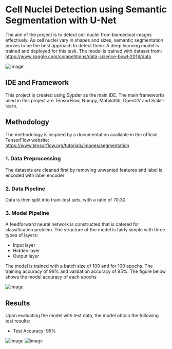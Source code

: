 # Cell Nuclei Detection using Semantic Segmentation with U-Net

The aim of the project is to detect cell nuclei from biomedical images effectively. As cell nuclei vary in shapes and sizes, semantic segmentation proves to be the best approach to detect them. A deep learning model is trained and deployed for this task. The model is trained with dataset from:  https://www.kaggle.com/competitions/data-science-bowl-2018/data

![image](https://user-images.githubusercontent.com/100325884/166873317-dd419720-b661-4945-83d1-b180570f351a.png)


## IDE and Framework
This project is created using Sypder as the main IDE. The main frameworks used in this project are TensorFlow, Numpy, Matplotlib, OpenCV and Scikit-learn.

## Methodology
The methodology is inspired by a documentation available in the official TensorFlow website: https://www.tensorflow.org/tutorials/images/segmentation

### 1. Data Preprocessing
The datasets are cleaned first by removing unwanted features and label is encoded with label encoder

### 2. Data Pipeline
Data is then split into train-test sets, with a ratio of 70:30.

### 3. Model Pipeline
A feedforward neural network is constructed that is catered for classification problem. The structure of the model is fairly simple with three types of layers:
- Input layer
- Hidden layer
- Output layer

The model is trained with a batch size of 100 and for 100 epochs. The training accuracy of 99% and validation accuracy of 95%. The figure below shows the model accuracy of each epochs

![image](https://user-images.githubusercontent.com/100325884/163185927-f944b511-f148-44c3-b7b7-42498f4b7fb3.png)


## Results
Upon evaluating the model with test data, the model obtain the following test results:
- Test Accuracy: 95%

![image](https://user-images.githubusercontent.com/100325884/163182500-3995d029-215c-4553-95dc-5c3f6dd89974.png)
![image](https://user-images.githubusercontent.com/100325884/163182716-828cb7b1-2098-48c1-acd8-b16442f773ba.png)
